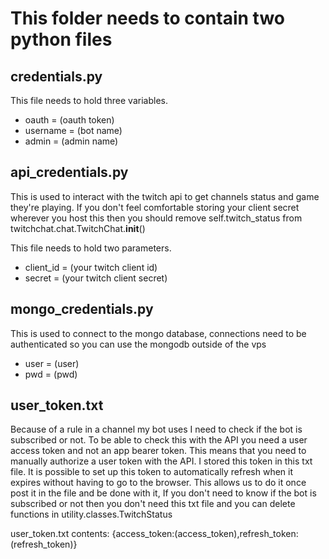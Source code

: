# This folder needs to contain two python files

## credentials.py
This file needs to hold three variables.
* oauth = (oauth token)
* username = (bot name)
* admin = (admin name)

## api_credentials.py
This is used to interact with the twitch api to get channels status and game they're playing. If you don't feel
comfortable storing your client secret wherever you host this 
then you should remove self.twitch_status from twitchchat.chat.TwitchChat.__init__()

This file needs to hold two parameters.
* client_id = (your twitch client id)
* secret = (your twitch client secret)

## mongo_credentials.py
This is used to connect to the mongo database, connections need to be authenticated so you can use the mongodb outside of the vps

* user = (user)
* pwd = (pwd)

## user_token.txt

Because of a rule in a channel my bot uses I need to check if the bot is subscribed or not. To be able to check this with the API you need a user access token and not an app bearer token.
This means that you need to manually authorize a user token with the API. I stored this token in this txt file. 
It is possible to set up this token to automatically refresh when it expires without having to go to the browser.
This allows us to do it once post it in the file and be done with it, If you don't need to know if the bot is subscribed or not then you don't need this
 txt file and you can delete functions in utility.classes.TwitchStatus
 
 user_token.txt contents:
{access_token:(access_token),refresh_token:(refresh_token)}